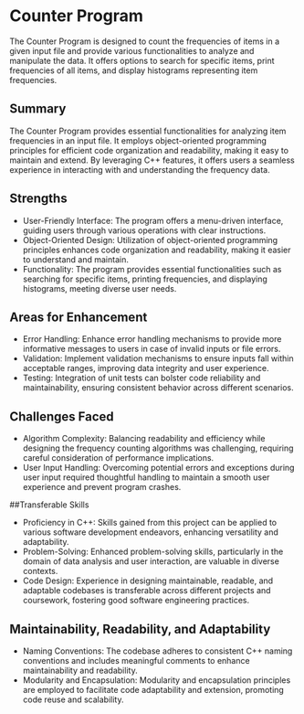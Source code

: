 # Counter Program

The Counter Program is designed to count the frequencies of items in a given input file and provide various functionalities to analyze and manipulate the data. It offers options to search for specific items, print frequencies of all items, and display histograms representing item frequencies.

## Summary

The Counter Program provides essential functionalities for analyzing item frequencies in an input file. It employs object-oriented programming principles for efficient code organization and readability, making it easy to maintain and extend. By leveraging C++ features, it offers users a seamless experience in interacting with and understanding the frequency data.

## Strengths

- User-Friendly Interface: The program offers a menu-driven interface, guiding users through various operations with clear instructions.
- Object-Oriented Design: Utilization of object-oriented programming principles enhances code organization and readability, making it easier to understand and maintain.
- Functionality: The program provides essential functionalities such as searching for specific items, printing frequencies, and displaying histograms, meeting diverse user needs.

## Areas for Enhancement

- Error Handling: Enhance error handling mechanisms to provide more informative messages to users in case of invalid inputs or file errors.
- Validation: Implement validation mechanisms to ensure inputs fall within acceptable ranges, improving data integrity and user experience.
- Testing: Integration of unit tests can bolster code reliability and maintainability, ensuring consistent behavior across different scenarios.

## Challenges Faced

- Algorithm Complexity: Balancing readability and efficiency while designing the frequency counting algorithms was challenging, requiring careful consideration of performance implications.
- User Input Handling: Overcoming potential errors and exceptions during user input required thoughtful handling to maintain a smooth user experience and prevent program crashes.

##Transferable Skills

- Proficiency in C++: Skills gained from this project can be applied to various software development endeavors, enhancing versatility and adaptability.
- Problem-Solving: Enhanced problem-solving skills, particularly in the domain of data analysis and user interaction, are valuable in diverse contexts.
- Code Design: Experience in designing maintainable, readable, and adaptable codebases is transferable across different projects and coursework, fostering good software engineering practices.

## Maintainability, Readability, and Adaptability

- Naming Conventions: The codebase adheres to consistent C++ naming conventions and includes meaningful comments to enhance maintainability and readability.
- Modularity and Encapsulation: Modularity and encapsulation principles are employed to facilitate code adaptability and extension, promoting code reuse and scalability.
